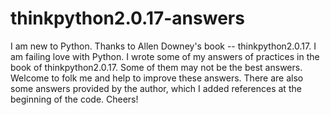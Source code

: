 # thinkpython2.0.17-answers
I am new to Python. Thanks to Allen Downey's book -- thinkpython2.0.17. I am failing love with Python.
I wrote some of my answers of practices in the book of thinkpython2.0.17.
Some of them may not be the best answers.
Welcome to folk me and help to improve these answers.
There are also some answers provided by the author, which I added references at the beginning of the code.
Cheers!

